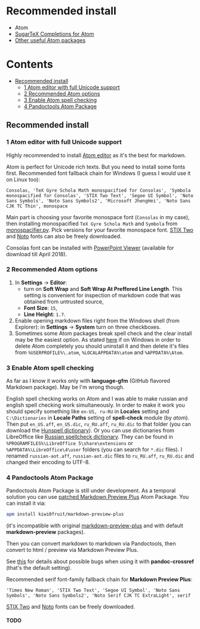 # Recommended install

* Atom
* [SugarTeX Completions for Atom](https://github.com/kiwi0fruit/sugartex-completions)
* [Other useful Atom packages](https://github.com/kiwi0fruit/pandoctools/blob/master/tips.md#install-useful-atom-packages)

# Contents

* [Recommended install](#recommended-install)
  * [1 Atom editor with full Unicode support](#1-atom-editor-with-full-unicode-support)
  * [2 Recommended Atom options](#2-recommended-atom-options)
  * [3 Enable Atom spell checking](#3-enable-atom-spell-checking)
  * [4 Pandoctools Atom Package](#4-pandoctools-atom-package)


## Recommended install

### 1 Atom editor with full Unicode support

Highly recommended to install [Atom editor](https://atom.io/) as it's the best for markdown.

Atom is perfect for Unicode rich texts. But you need to install some fonts first. Recommended font fallback chain for Windows (I guess I would use it on Linux too):

`Consolas, 'TeX Gyre Schola Math monospacified for Consolas', 'Symbola monospacified for Consolas', 'STIX Two Text', 'Segoe UI Symbol', 'Noto Sans Symbols', 'Noto Sans Symbols2', 'Microsoft JhengHei', 'Noto Sans CJK TC Thin', monospace`

Main part is choosing your favorite monospace font (`Consolas` in my case), then installing monospacified `TeX Gyre Schola Math` and `Symbola` from [monospacifier.py](https://github.com/cpitclaudel/monospacifier). Pick versions for your favorite monospace font. [STIX Two](http://www.stixfonts.org/) and [Noto](https://www.google.com/get/noto/) fonts can also be freely downloaded.

Consolas font can be installed with [PowerPoint Viewer](https://www.microsoft.com/en-us/download/details.aspx?id=13) (available for download till April 2018).


### 2 Recommended Atom options

1. In **Settings** → **Editor**:
    * turn on **Soft Wrap** and **Soft Wrap At Preffered Line Length**. This setting is convenient for inspection of markdown code that was obtained from untrusted source,
    * **Font Size**: `15`,
    * **Line Height**: `1.7`.
2. Enable opening markdown files right from the Windows shell (from Explorer): in **Settings** → **System** turn on three checkboxes.
3. Sometimes some Atom packages break spell check and the clear install may be the easiest option. As stated [here](https://discuss.atom.io/t/how-to-completely-uninstall-atom-from-windows/17338) if on Windows in order to delete Atom completely you should uninstall it and then delete it's files from `%USERPROFILE%\.atom`, `%LOCALAPPDATA%\atom` and `%APPDATA%\Atom`.


### 3 Enable Atom spell checking

As far as I know it works only with **language-gfm** (GitHub flavored Markdown package). May be I'm wrong though.

English spell checking works on Atom and I was able to make russian and english spell checking work simultaneously. In order to make it work you should specify something like `en-US, ru-RU` in **Locales** setting and `C:\Dictionaries` in **Locale Paths** setting of **spell-check** module (by _atom_). Then put `en_US.aff`, `en_US.dic`, `ru_RU.aff`, `ru_RU.dic` to that folder (you can download the [Hunspell dictionary](https://sourceforge.net/projects/hunspell/files/Spelling%20dictionaries/en_US/)). Or you can use dictionaries from LibreOffice like [Russian spellcheck dictionary](https://extensions.libreoffice.org/extensions/russian-spellcheck-dictionary.-based-on-works-of-aot-group). They can be found in `%PROGRAMFILES%\LibreOffice 5\share\extensions` or `%APPDATA%\LibreOffice\4\user` folders (you can search for `*.dic` files). I renamed `russian-aot.aff`, `russian-aot.dic` files to `ru_RU.aff`, `ru_RU.dic` and changed their encoding to UTF-8.


### 4 Pandoctools Atom Package

Pandoctools Atom Package is still under development. As a temporal solution you can use [patched Markdown Preview Plus](https://github.com/kiwi0fruit/markdown-preview-plus) Atom Package. You can install it via:
```sh
apm install kiwi0fruit/markdown-preview-plus
```
(it's incompatible with original [markdown-preview-plus](https://atom.io/packages/markdown-preview-plus) and with default **markdown-preview** packages).

Then you can convert markdown to markdown via Pandoctools, then convert to html / preview via Markdown Preview Plus.

See [this](https://github.com/atom-community/markdown-preview-plus/issues/255) for details about possible bugs when using it with **pandoc-crossref** (that's the default setting).

Recommended serif font-family fallback chain for **Markdown Preview Plus**:

`'Times New Roman', 'STIX Two Text', 'Segoe UI Symbol', 'Noto Sans Symbols', 'Noto Sans Symbols2', 'Noto Serif CJK TC ExtraLight', serif`

[STIX Two](http://www.stixfonts.org/) and [Noto](https://www.google.com/get/noto/) fonts can be freely downloaded.

#### TODO
